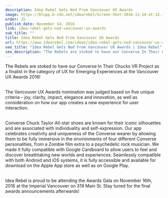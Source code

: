 ```yaml
---
description: Idea Rebel Gets Nod From Vancouver UX Awards
image: https://blupp.b-cdn.net/idearebel/Screen-Shot-2016-11-14-at-12.12.15-PM.png?quality=80&width=800
order: 35
publish_date: November 14, 2016
link: idea-rebel-gets-nod-vancouver-ux-awards
sub_title: ""
title: Idea Rebel Gets Nod From Vancouver UX Awards
url: https://www.idearebel.com/ideas/idea-rebel-gets-nod-vancouver-ux-awards/
seo_title: "Idea Rebel Gets Nod From Vancouver UX Awards | Idea Rebel"
seo_description: "The Rebels are stoked to have our Converse In Their Chucks VR Project as a finalist in the category of UX for Emerging Experiences at the Vancouver UX Awards 2016!  The Vancouver UX Awards nomination was judged based on five unique criteria – joy, clarity, impact, elegance and innovation, as well as consideration on how … Continued"
---
```

The Rebels are stoked to have our Converse In Their Chucks VR Project as a finalist in the category of UX for Emerging Experiences at the Vancouver UX Awards 2016!

\
The Vancouver UX Awards nomination was judged based on five unique criteria – joy, clarity, impact, elegance and innovation, as well as consideration on how our app creates a new experience for user interaction.

\
Converse Chuck Taylor All-star shoes are known for their iconic silhouettes and are associated with individuality and self-expression. Our app celebrates creativity and uniqueness of the Converse wearer by allowing them to be fully immersive in the environments of four different Converse personalities, from a Zombie film extra to a psychedelic rock musician. We made it fully compatible with Google Cardboard to allow users to feel and discover breathtaking new worlds and experiences. Seamlessly compatible with both Android and iOS systems, it is fully accessible and available for download on the Apple App store as well as on Google Play.

\
Idea Rebel is proud to be attending the Awards Gala on November 16th, 2016 at the Imperial Vancouver on 319 Main St. Stay tuned for the final awards announcements afterwards!
